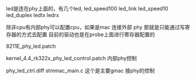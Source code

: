 led是连在phy上面的，有几个led, led_speed100 led_link led_speed10 led_duplex ledtx ledrx

除非cpu有内部phy可以配置cpu，如果是mac 连接外部 phy 那就是只能通过写寄存器的方式去配置
目前的驱动也是在probe上面进行寄存器配置的


8211E_phy_led.patch	 

kernel_4.4_rk322x_phy_led_control.patch 内部phy控制	

phy_led_ctrl.diff	 stmmac_main.c 这个是主要gmac 接phy的控制
